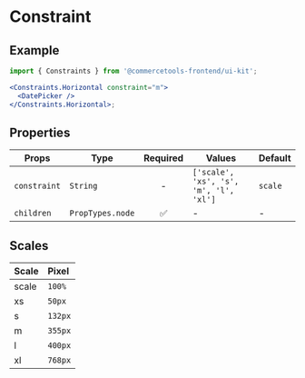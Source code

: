 # Constraint

## Example

```jsx
import { Constraints } from '@commercetools-frontend/ui-kit';

<Constraints.Horizontal constraint="m">
  <DatePicker />
</Constraints.Horizontal>;
```

## Properties

| Props        | Type             | Required | Values                                 | Default |
| ------------ | ---------------- | :------: | -------------------------------------- | ------- |
| `constraint` | `String`         |    -     | `['scale', 'xs', 's', 'm', 'l', 'xl']` | `scale` |
| `children`   | `PropTypes.node` |    ✅    | -                                      | -       |

## Scales

| Scale | Pixel   |
| :---- | :------ |
| scale | `100%`  |
| xs    | `50px`  |
| s     | `132px` |
| m     | `355px` |
| l     | `400px` |
| xl    | `768px` |
